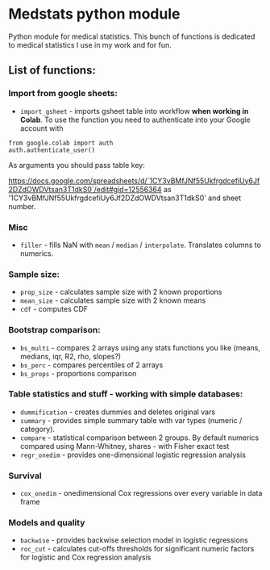 # Medstats python module

Python module for medical statistics. This bunch of functions is dedicated to medical statistics I use in my work and for fun.

## List of functions:

### Import from google sheets:

- `import_gsheet` - imports gsheet table into workflow **when working in Colab**. To use the function you need to authenticate into your Google account with

```
from google.colab import auth
auth.authenticate_user()
```
As arguments you should pass table key:

https://docs.google.com/spreadsheets/d/`1CY3vBMfJNf55UkfrgdcefiUy6Jf2DZdOWDVtsan3T1dkS0`/edit#gid=12556364 as '1CY3vBMfJNf55UkfrgdcefiUy6Jf2DZdOWDVtsan3T1dkS0' and sheet number.

### Misc

- `filler` - fills NaN with `mean` / `median` / `interpolate`. Translates columns to numerics.

### Sample size:

- `prop_size` - calculates sample size with 2 known proportions
- `mean_size` - calculates sample size with 2 known means
- `cdf` - computes CDF

### Bootstrap comparison:

- `bs_multi` - compares 2 arrays using any stats functions you like (means, medians, iqr, R2, rho, slopes?)
- `bs_perc` - compares percentiles of 2 arrays
- `bs_props` - proportions comparison

### Table statistics and stuff - working with simple databases:

- `dummification` - creates dummies and deletes original vars 
- `summary` - provides simple summary table with var types (numeric / category).
- `compare` - statistical comparison between 2 groups. By default numerics compared using Mann-Whitney, shares - with Fisher exact test
- `regr_onedim` - provides one-dimensional logistic regression analysis

### Survival

- `cox_onedim` - onedimensional Cox regressions over every variable in data frame

### Models and quality

- `backwise` - provides backwise selection model in logistic regressions
- `roc_cut` - calculates cut-offs thresholds for significant numeric factors for logistic and Cox regression analysis
